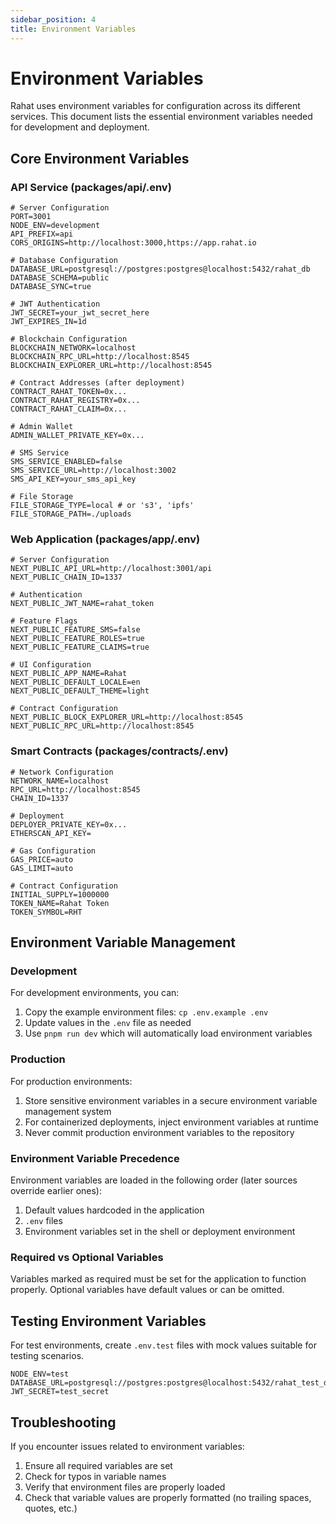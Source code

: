 ```yaml
---
sidebar_position: 4
title: Environment Variables
---
```


# Environment Variables

Rahat uses environment variables for configuration across its different services. This document lists the essential environment variables needed for development and deployment.

## Core Environment Variables

### API Service (packages/api/.env)

```env
# Server Configuration
PORT=3001
NODE_ENV=development
API_PREFIX=api
CORS_ORIGINS=http://localhost:3000,https://app.rahat.io

# Database Configuration
DATABASE_URL=postgresql://postgres:postgres@localhost:5432/rahat_db
DATABASE_SCHEMA=public
DATABASE_SYNC=true

# JWT Authentication
JWT_SECRET=your_jwt_secret_here
JWT_EXPIRES_IN=1d

# Blockchain Configuration
BLOCKCHAIN_NETWORK=localhost
BLOCKCHAIN_RPC_URL=http://localhost:8545
BLOCKCHAIN_EXPLORER_URL=http://localhost:8545

# Contract Addresses (after deployment)
CONTRACT_RAHAT_TOKEN=0x...
CONTRACT_RAHAT_REGISTRY=0x...
CONTRACT_RAHAT_CLAIM=0x...

# Admin Wallet
ADMIN_WALLET_PRIVATE_KEY=0x...

# SMS Service
SMS_SERVICE_ENABLED=false
SMS_SERVICE_URL=http://localhost:3002
SMS_API_KEY=your_sms_api_key

# File Storage
FILE_STORAGE_TYPE=local # or 's3', 'ipfs'
FILE_STORAGE_PATH=./uploads
```

### Web Application (packages/app/.env)

```env
# Server Configuration
NEXT_PUBLIC_API_URL=http://localhost:3001/api
NEXT_PUBLIC_CHAIN_ID=1337

# Authentication
NEXT_PUBLIC_JWT_NAME=rahat_token

# Feature Flags
NEXT_PUBLIC_FEATURE_SMS=false
NEXT_PUBLIC_FEATURE_ROLES=true
NEXT_PUBLIC_FEATURE_CLAIMS=true

# UI Configuration
NEXT_PUBLIC_APP_NAME=Rahat
NEXT_PUBLIC_DEFAULT_LOCALE=en
NEXT_PUBLIC_DEFAULT_THEME=light

# Contract Configuration
NEXT_PUBLIC_BLOCK_EXPLORER_URL=http://localhost:8545
NEXT_PUBLIC_RPC_URL=http://localhost:8545
```

### Smart Contracts (packages/contracts/.env)

```env
# Network Configuration
NETWORK_NAME=localhost
RPC_URL=http://localhost:8545
CHAIN_ID=1337

# Deployment
DEPLOYER_PRIVATE_KEY=0x...
ETHERSCAN_API_KEY=

# Gas Configuration
GAS_PRICE=auto
GAS_LIMIT=auto

# Contract Configuration
INITIAL_SUPPLY=1000000
TOKEN_NAME=Rahat Token
TOKEN_SYMBOL=RHT
```


## Environment Variable Management

### Development

For development environments, you can:

1. Copy the example environment files: `cp .env.example .env`
2. Update values in the `.env` file as needed
3. Use `pnpm run dev` which will automatically load environment variables

### Production

For production environments:

1. Store sensitive environment variables in a secure environment variable management system
2. For containerized deployments, inject environment variables at runtime
3. Never commit production environment variables to the repository

### Environment Variable Precedence

Environment variables are loaded in the following order (later sources override earlier ones):

1. Default values hardcoded in the application
2. `.env` files
3. Environment variables set in the shell or deployment environment

### Required vs Optional Variables

Variables marked as required must be set for the application to function properly. Optional variables have default values or can be omitted.

## Testing Environment Variables

For test environments, create `.env.test` files with mock values suitable for testing scenarios.

```env
NODE_ENV=test
DATABASE_URL=postgresql://postgres:postgres@localhost:5432/rahat_test_db
JWT_SECRET=test_secret
```

## Troubleshooting

If you encounter issues related to environment variables:

1. Ensure all required variables are set
2. Check for typos in variable names
3. Verify that environment files are properly loaded
4. Check that variable values are properly formatted (no trailing spaces, quotes, etc.)

